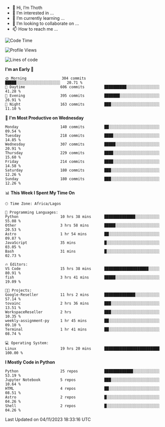 <!---
thoth2357/thoth2357 is a ✨ special ✨ repository because its `README.md` (this file) appears on your GitHub profile.
You can click the Preview link to take a look at your changes.
--->

- 👋 Hi, I’m Thoth
- 👀 I’m interested in ...
- 🌱 I’m currently learning ...
- 💞️ I’m looking to collaborate on ...
- 📫 How to reach me ...




<!--START_SECTION:waka-->
![Code Time](http://img.shields.io/badge/Code%20Time-2%2C397%20hrs%2033%20mins-blue)

![Profile Views](http://img.shields.io/badge/Profile%20Views-0-blue)

![Lines of code](https://img.shields.io/badge/From%20Hello%20World%20I%27ve%20Written-30.2%20million%20lines%20of%20code-blue)

**I'm an Early 🐤** 

```text
🌞 Morning                304 commits         █████░░░░░░░░░░░░░░░░░░░░   20.71 % 
🌆 Daytime                606 commits         ██████████░░░░░░░░░░░░░░░   41.28 % 
🌃 Evening                395 commits         ███████░░░░░░░░░░░░░░░░░░   26.91 % 
🌙 Night                  163 commits         ███░░░░░░░░░░░░░░░░░░░░░░   11.10 % 
```
📅 **I'm Most Productive on Wednesday** 

```text
Monday                   140 commits         ██░░░░░░░░░░░░░░░░░░░░░░░   09.54 % 
Tuesday                  218 commits         ████░░░░░░░░░░░░░░░░░░░░░   14.85 % 
Wednesday                307 commits         █████░░░░░░░░░░░░░░░░░░░░   20.91 % 
Thursday                 229 commits         ████░░░░░░░░░░░░░░░░░░░░░   15.60 % 
Friday                   214 commits         ████░░░░░░░░░░░░░░░░░░░░░   14.58 % 
Saturday                 180 commits         ███░░░░░░░░░░░░░░░░░░░░░░   12.26 % 
Sunday                   180 commits         ███░░░░░░░░░░░░░░░░░░░░░░   12.26 % 
```


📊 **This Week I Spent My Time On** 

```text
🕑︎ Time Zone: Africa/Lagos

💬 Programming Languages: 
Python                   10 hrs 38 mins      ██████████████░░░░░░░░░░░   55.08 % 
Other                    3 hrs 58 mins       █████░░░░░░░░░░░░░░░░░░░░   20.53 % 
Astro                    1 hr 54 mins        ██░░░░░░░░░░░░░░░░░░░░░░░   09.87 % 
JavaScript               35 mins             █░░░░░░░░░░░░░░░░░░░░░░░░   03.05 % 
Bash                     31 mins             █░░░░░░░░░░░░░░░░░░░░░░░░   02.73 % 

🔥 Editors: 
VS Code                  15 hrs 38 mins      ████████████████████░░░░░   80.91 % 
fish                     3 hrs 41 mins       █████░░░░░░░░░░░░░░░░░░░░   19.09 % 

🐱‍💻 Projects: 
Google-Reseller          11 hrs 2 mins       ██████████████░░░░░░░░░░░   57.14 % 
tovainc                  2 hrs 36 mins       ███░░░░░░░░░░░░░░░░░░░░░░   13.51 % 
WorkspaceReseller        2 hrs               ███░░░░░░░░░░░░░░░░░░░░░░   10.35 % 
weekly-assignment-py     1 hr 45 mins        ██░░░░░░░░░░░░░░░░░░░░░░░   09.10 % 
Terminal                 1 hr 41 mins        ██░░░░░░░░░░░░░░░░░░░░░░░   08.74 % 

💻 Operating System: 
Linux                    19 hrs 20 mins      █████████████████████████   100.00 % 
```

**I Mostly Code in Python** 

```text
Python                   25 repos            █████████████░░░░░░░░░░░░   53.19 % 
Jupyter Notebook         5 repos             ███░░░░░░░░░░░░░░░░░░░░░░   10.64 % 
HTML                     4 repos             ██░░░░░░░░░░░░░░░░░░░░░░░   08.51 % 
Astro                    2 repos             █░░░░░░░░░░░░░░░░░░░░░░░░   04.26 % 
Shell                    2 repos             █░░░░░░░░░░░░░░░░░░░░░░░░   04.26 % 
```




 Last Updated on 04/11/2023 18:33:16 UTC
<!--END_SECTION:waka-->
<!--![](http://github-profile-summary-cards.vercel.app/api/cards/profile-details?username=thoth2357&theme=2077)

![](http://github-profile-summary-cards.vercel.app/api/cards/stats?username=thoth2357&theme=2077)![](http://github-profile-summary-cards.vercel.app/api/cards/productive-time?username=thoth2357&theme=2077&utcOffset=8) -->
